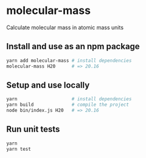 # molecular-mass

Calculate molecular mass in atomic mass units

## Install and use as an npm package

```bash
yarn add molecular-mass # install dependencies
molecular-mass H20      # => 20.16
```

## Setup and use locally

```bash
yarn                    # install dependencies
yarn build              # compile the project
node bin/index.js H20   # => 20.16
```

## Run unit tests

```bash
yarn
yarn test
```
